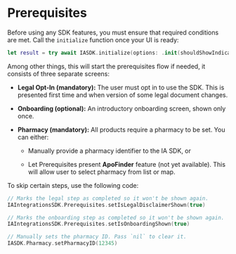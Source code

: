 # Prerequisites

Before using any SDK features, you must ensure that required conditions are met. Call the `initialize` function once your UI is ready:

```swift
let result = try await IASDK.initialize(options: .init(shouldShowIndicator: true, isCancellable: false, isAnimated: false))
```

Among other things, this will start the prerequisites flow if needed, it consists of three separate screens:

*   **Legal Opt-In (mandatory):** The user must opt in to use the SDK. This is presented first time and when version of some legal document changes.

*   **Onboarding (optional):** An introductory onboarding screen, shown only once.

*   **Pharmacy (mandatory):** All products require a pharmacy to be set. You can either:

    *   Manually provide a pharmacy identifier to the IA SDK, or
    
    *   Let Prerequisites present **ApoFinder** feature (not yet available). This will allow user to select pharmacy from list or map.
        

To skip certain steps, use the following code:

```swift
// Marks the legal step as completed so it won't be shown again.
IAIntegrationsSDK.Prerequisites.setIsLegalDisclaimerShown(true)

// Marks the onboarding step as completed so it won't be shown again.
IAIntegrationsSDK.Prerequisites.setIsOnboardingShown(true)

// Manually sets the pharmacy ID. Pass `nil` to clear it.
IASDK.Pharmacy.setPharmacyID(12345)
```
